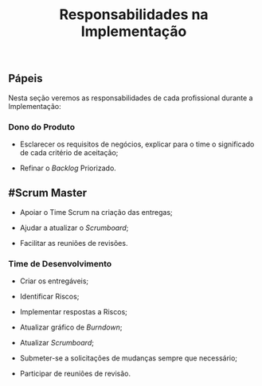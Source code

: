 <div align="center">

# Responsabilidades na Implementação

</div>

<br>

## Pápeis

Nesta seção veremos as responsabilidades de cada profissional durante a Implementação:

### Dono do Produto

- Esclarecer os requisitos de negócios, explicar para o time o significado de cada critério de aceitação;

- Refinar o *Backlog* Priorizado.

## #Scrum Master

- Apoiar o Time Scrum na criação das entregas;

- Ajudar a atualizar o *Scrumboard*;

- Facilitar as reuniões de revisões.

### Time de Desenvolvimento

- Criar os entregáveis;

- Identificar Riscos;

- Implementar respostas a Riscos;

- Atualizar gráfico de *Burndown*;

- Atualizar *Scrumboard*;

- Submeter-se a solicitações de mudanças sempre que necessário;

- Participar de reuniões de revisão.